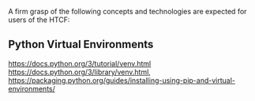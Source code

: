 A firm grasp of the following concepts and technologies are expected for users of the HTCF:

## Python Virtual Environments

https://docs.python.org/3/tutorial/venv.html
https://docs.python.org/3/library/venv.html,
https://packaging.python.org/guides/installing-using-pip-and-virtual-environments/
